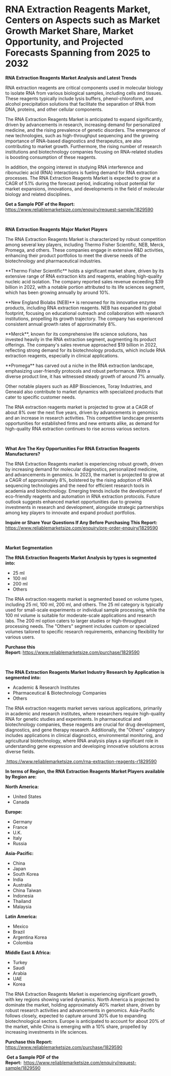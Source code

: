 <p><h1>RNA Extraction Reagents Market, Centers on Aspects such as Market Growth Market Share, Market Opportunity, and Projected Forecasts Spanning from 2025 to 2032</h1></p><p><strong>RNA Extraction Reagents Market Analysis and Latest Trends</strong></p>
<p><p>RNA extraction reagents are critical components used in molecular biology to isolate RNA from various biological samples, including cells and tissues. These reagents typically include lysis buffers, phenol-chloroform, and alcohol precipitation solutions that facilitate the separation of RNA from DNA, proteins, and other cellular components.</p><p>The RNA Extraction Reagents Market is anticipated to expand significantly, driven by advancements in research, increasing demand for personalized medicine, and the rising prevalence of genetic disorders. The emergence of new technologies, such as high-throughput sequencing and the growing importance of RNA-based diagnostics and therapeutics, are also contributing to market growth. Furthermore, the rising number of research institutions and biotechnology companies focusing on RNA-related studies is boosting consumption of these reagents.</p><p>In addition, the ongoing interest in studying RNA interference and ribonucleic acid (RNA) interactions is fueling demand for RNA extraction processes. The RNA Extraction Reagents Market is expected to grow at a CAGR of 5.1% during the forecast period, indicating robust potential for market expansions, innovations, and developments in the field of molecular biology and related disciplines.</p></p>
<p><strong>Get a Sample PDF of the Report:&nbsp;</strong> <a href="https://www.reliablemarketsize.com/enquiry/request-sample/1829590?utm_campaign=2034&utm_medium=2&utm_source=Github&utm_content=ia&utm_term=16042025&utm_id=rna-extraction-reagents">https://www.reliablemarketsize.com/enquiry/request-sample/1829590</a></p>
<p>&nbsp;</p>
<p><strong>RNA Extraction Reagents Major Market Players</strong></p>
<p><p>The RNA Extraction Reagents Market is characterized by robust competition among several key players, including Thermo Fisher Scientific, NEB, Merck, Promega, and others. These companies engage in extensive R&D activities, enhancing their product portfolios to meet the diverse needs of the biotechnology and pharmaceutical industries.</p><p>**Thermo Fisher Scientific** holds a significant market share, driven by its extensive range of RNA extraction kits and reagents, enabling high-quality nucleic acid isolation. The company reported sales revenue exceeding $39 billion in 2022, with a notable portion attributed to its life sciences segment, which has been growing annually by around 10%.</p><p>**New England Biolabs (NEB)** is renowned for its innovative enzyme products, including RNA extraction reagents. NEB has expanded its global footprint, focusing on educational outreach and collaboration with research institutions, propelling its growth trajectory. The company has experienced consistent annual growth rates of approximately 8%.</p><p>**Merck**, known for its comprehensive life science solutions, has invested heavily in the RNA extraction segment, augmenting its product offerings. The company's sales revenue approached $19 billion in 2022, reflecting strong demand for its biotechnology products, which include RNA extraction reagents, especially in clinical applications.</p><p>**Promega** has carved out a niche in the RNA extraction landscape, emphasizing user-friendly protocols and robust performance. With a diverse product line, it has witnessed steady growth of around 7% annually.</p><p>Other notable players such as ABP Biosciences, Toray Industries, and Geneaid also contribute to market dynamics with specialized products that cater to specific customer needs.</p><p>The RNA extraction reagents market is projected to grow at a CAGR of about 8% over the next five years, driven by advancements in genomics and an increase in research activities. This competitive landscape presents opportunities for established firms and new entrants alike, as demand for high-quality RNA extraction continues to rise across various sectors.</p></p>
<p>&nbsp;</p>
<p><strong>What Are The Key Opportunities For RNA Extraction Reagents Manufacturers?</strong></p>
<p><p>The RNA Extraction Reagents market is experiencing robust growth, driven by increasing demand for molecular diagnostics, personalized medicine, and advancements in genomics. In 2023, the market is projected to grow at a CAGR of approximately 8%, bolstered by the rising adoption of RNA sequencing technologies and the need for efficient research tools in academia and biotechnology. Emerging trends include the development of eco-friendly reagents and automation in RNA extraction protocols. Future outlook suggests enhanced market opportunities due to growing investments in research and development, alongside strategic partnerships among key players to innovate and expand product portfolios.</p></p>
<p><strong>Inquire or Share Your Questions If Any Before Purchasing This Report:</strong> <a href="https://www.reliablemarketsize.com/enquiry/pre-order-enquiry/1829590?utm_campaign=2034&utm_medium=2&utm_source=Github&utm_content=ia&utm_term=16042025&utm_id=rna-extraction-reagents">https://www.reliablemarketsize.com/enquiry/pre-order-enquiry/1829590</a></p>
<p>&nbsp;</p>
<p><strong>Market Segmentation</strong></p>
<p><strong>The RNA Extraction Reagents Market Analysis by types is segmented into:</strong></p>
<p><ul><li>25 ml</li><li>100 ml</li><li>200 ml</li><li>Others</li></ul></p>
<p><p>The RNA extraction reagents market is segmented based on volume types, including 25 ml, 100 ml, 200 ml, and others. The 25 ml category is typically used for small-scale experiments or individual sample processing, while the 100 ml volume is suitable for moderate-scale applications and research labs. The 200 ml option caters to larger studies or high-throughput processing needs. The "Others" segment includes custom or specialized volumes tailored to specific research requirements, enhancing flexibility for various users.</p></p>
<p><strong>Purchase this Report:&nbsp;</strong><a href="https://www.reliablemarketsize.com/purchase/1829590?utm_campaign=2034&utm_medium=2&utm_source=Github&utm_content=ia&utm_term=16042025&utm_id=rna-extraction-reagents">https://www.reliablemarketsize.com/purchase/1829590</a></p>
<p>&nbsp;</p>
<p><strong>The RNA Extraction Reagents Market Industry Research by Application is segmented into:</strong></p>
<p><ul><li>Academic & Research Institutes</li><li>Pharmaceutical & Biotechnology Companies</li><li>Others</li></ul></p>
<p><p>The RNA extraction reagents market serves various applications, primarily in academic and research institutes, where researchers require high-quality RNA for genetic studies and experiments. In pharmaceutical and biotechnology companies, these reagents are crucial for drug development, diagnostics, and gene therapy research. Additionally, the "Others" category includes applications in clinical diagnostics, environmental monitoring, and agricultural biotechnology, where RNA analysis plays a significant role in understanding gene expression and developing innovative solutions across diverse fields.</p></p>
<p><a href="https://www.reliablemarketsize.com/rna-extraction-reagents-r1829590?utm_campaign=2034&utm_medium=2&utm_source=Github&utm_content=ia&utm_term=16042025&utm_id=rna-extraction-reagents">&nbsp;https://www.reliablemarketsize.com/rna-extraction-reagents-r1829590</a></p>
<p><strong>In terms of Region, the RNA Extraction Reagents Market Players available by Region are:</strong></p>
<p>
    <p> <strong> North America: </strong>
        <ul>
            <li>United States</li>
            <li>Canada</li>
        </ul>
        </p> 
    <p> <strong> Europe: </strong>
        <ul>
            <li>Germany</li>
            <li>France</li>
            <li>U.K.</li>
            <li>Italy</li>
            <li>Russia</li>
        </ul>
        </p> 
    <p> <strong> Asia-Pacific: </strong>
        <ul>
            <li>China</li>
            <li>Japan</li>
            <li>South Korea</li>
            <li>India</li>
            <li>Australia</li>
            <li>China Taiwan</li>
            <li>Indonesia</li>
            <li>Thailand</li>
            <li>Malaysia</li>
        </ul>
        </p> 
    <p> <strong> Latin America: </strong>
        <ul>
            <li>Mexico</li>
            <li>Brazil</li>
            <li>Argentina Korea</li>
            <li>Colombia</li>
        </ul>
        </p> 
    <p> <strong> Middle East & Africa: </strong>
        <ul>
            <li>Turkey</li>
            <li>Saudi</li>
            <li>Arabia</li>
            <li>UAE</li>
            <li>Korea</li>
        </ul>
    </p>
    </p>
<p><p>The RNA Extraction Reagents Market is experiencing significant growth, with key regions showing varied dynamics. North America is projected to dominate the market, holding approximately 40% market share, driven by robust research activities and advancements in genomics. Asia-Pacific follows closely, expected to capture around 30% due to expanding biotechnological sectors. Europe is anticipated to account for about 20% of the market, while China is emerging with a 10% share, propelled by increasing investments in life sciences.</p></p>
<p><strong>Purchase this Report: </strong><a href="https://www.reliablemarketsize.com/purchase/1829590?utm_campaign=2034&utm_medium=2&utm_source=Github&utm_content=ia&utm_term=16042025&utm_id=rna-extraction-reagents">https://www.reliablemarketsize.com/purchase/1829590</a></p>
<p>&nbsp;<strong>Get a Sample PDF of the Report:&nbsp;&nbsp;</strong><a href="https://www.reliablemarketsize.com/enquiry/request-sample/1829590?utm_campaign=2034&utm_medium=2&utm_source=Github&utm_content=ia&utm_term=16042025&utm_id=rna-extraction-reagents">https://www.reliablemarketsize.com/enquiry/request-sample/1829590</a></p>
<p><strong></strong></p>
<p><p></p><p></p><p></p></p>